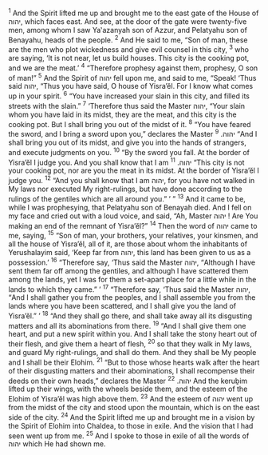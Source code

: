 <sup>1</sup> And the Spirit lifted me up and brought me to the east gate of the House of יהוה, which faces east. And see, at the door of the gate were twenty-five men, among whom I saw Ya‛azanyah son of Azzur, and Pelatyahu son of Benayahu, heads of the people.
<sup>2</sup> And He said to me, “Son of man, these are the men who plot wickedness and give evil counsel in this city,
<sup>3</sup> who are saying, ‘It is not near, let us build houses. This city is the cooking pot, and we are the meat.’
<sup>4</sup> “Therefore prophesy against them, prophesy, O son of man!”
<sup>5</sup> And the Spirit of יהוה fell upon me, and said to me, “Speak! ‘Thus said יהוה, “Thus you have said, O house of Yisra’ĕl. For I know what comes up in your spirit.
<sup>6</sup> “You have increased your slain in this city, and filled its streets with the slain.”
<sup>7</sup> ‘Therefore thus said the Master יהוה, “Your slain whom you have laid in its midst, they are the meat, and this city is the cooking pot. But I shall bring you out of the midst of it.
<sup>8</sup> “You have feared the sword, and I bring a sword upon you,” declares the Master יהוה.
<sup>9</sup> “And I shall bring you out of its midst, and give you into the hands of strangers, and execute judgments on you.
<sup>10</sup> “By the sword you fall. At the border of Yisra’ĕl I judge you. And you shall know that I am יהוה.
<sup>11</sup> “This city is not your cooking pot, nor are you the meat in its midst. At the border of Yisra’ĕl I judge you.
<sup>12</sup> “And you shall know that I am יהוה, for you have not walked in My laws nor executed My right-rulings, but have done according to the rulings of the gentiles which are all around you.” ’ ”
<sup>13</sup> And it came to be, while I was prophesying, that Pelatyahu son of Benayah died. And I fell on my face and cried out with a loud voice, and said, “Ah, Master יהוה ! Are You making an end of the remnant of Yisra’ĕl?”
<sup>14</sup> Then the word of יהוה came to me, saying,
<sup>15</sup> “Son of man, your brothers, your relatives, your kinsmen, and all the house of Yisra’ĕl, all of it, are those about whom the inhabitants of Yerushalayim said, ‘Keep far from יהוה, this land has been given to us as a possession.’
<sup>16</sup> “Therefore say, ‘Thus said the Master יהוה, “Although I have sent them far off among the gentiles, and although I have scattered them among the lands, yet I was for them a set-apart place for a little while in the lands to which they came.” ’
<sup>17</sup> “Therefore say, ‘Thus said the Master יהוה, “And I shall gather you from the peoples, and I shall assemble you from the lands where you have been scattered, and I shall give you the land of Yisra’ĕl.” ’
<sup>18</sup> “And they shall go there, and shall take away all its disgusting matters and all its abominations from there.
<sup>19</sup> “And I shall give them one heart, and put a new spirit within you. And I shall take the stony heart out of their flesh, and give them a heart of flesh,
<sup>20</sup> so that they walk in My laws, and guard My right-rulings, and shall do them. And they shall be My people and I shall be their Elohim.
<sup>21</sup> “But to those whose hearts walk after the heart of their disgusting matters and their abominations, I shall recompense their deeds on their own heads,” declares the Master יהוה.
<sup>22</sup> And the keruḇim lifted up their wings, with the wheels beside them, and the esteem of the Elohim of Yisra’ĕl was high above them.
<sup>23</sup> And the esteem of יהוה went up from the midst of the city and stood upon the mountain, which is on the east side of the city.
<sup>24</sup> And the Spirit lifted me up and brought me in a vision by the Spirit of Elohim into Chaldea, to those in exile. And the vision that I had seen went up from me.
<sup>25</sup> And I spoke to those in exile of all the words of יהוה which He had shown me.
